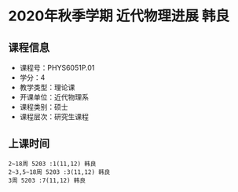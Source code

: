 # 2020年秋季学期 近代物理进展 韩良






## 课程信息

- 课程号：PHYS6051P.01
- 学分：4
- 教学类型：理论课
- 开课单位：近代物理系
- 课程类别：硕士
- 课程层次：研究生课程

## 上课时间

```
2~18周 5203 :1(11,12) 韩良
2~3,5~18周 5203 :3(11,12) 韩良
3周 5203 :7(11,12) 韩良
```

